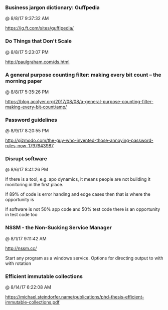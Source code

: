 ﻿

### Business jargon dictionary: Guffpedia
@ 8/8/17 9:37:32 AM

https://ig.ft.com/sites/guffipedia/



### Do Things that Don't Scale
@ 8/8/17 5:23:07 PM

http://paulgraham.com/ds.html



### A general purpose counting filter: making every bit count – the morning paper
@ 8/8/17 5:35:26 PM

https://blog.acolyer.org/2017/08/08/a-general-purpose-counting-filter-making-every-bit-count/amp/




### Password guidelines
@ 8/9/17 8:20:55 PM

http://gizmodo.com/the-guy-who-invented-those-annoying-password-rules-now-1797643987




### Disrupt software
@ 8/6/17 8:41:26 PM

If there is a tool, e.g. apo dynamics, it means people are not building it
monitoring in the first place.

If 89% of code is error handing and edge cases then that is where the
opportunity is

If  software is not 50% app code and 50% test code there is an opportunity
in test code too




### NSSM - the Non-Sucking Service Manager
@ 8/1/17 9:11:42 AM

http://nssm.cc/

Start any program as a windows service. Options for directing output to
with with rotation




### Efficient immutable collections
@ 8/14/17 6:22:08 AM

https://michael.steindorfer.name/publications/phd-thesis-efficient-immutable-collections.pdf


